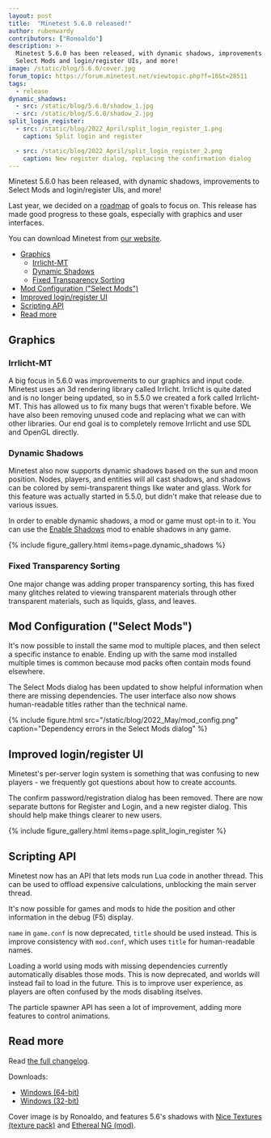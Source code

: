 ```yaml
---
layout: post
title:  "Minetest 5.6.0 released!"
author: rubenwardy
contributors: ["Ronoaldo"]
description: >-
  Minetest 5.6.0 has been released, with dynamic shadows, improvements to
  Select Mods and login/register UIs, and more!
image: /static/blog/5.6.0/cover.jpg
forum_topic: https://forum.minetest.net/viewtopic.php?f=18&t=28511
tags:
  - release
dynamic_shadows:
  - src: /static/blog/5.6.0/shadow_1.jpg
  - src: /static/blog/5.6.0/shadow_2.jpg
split_login_register:
  - src: /static/blog/2022_April/split_login_register_1.png
    caption: Split login and register

  - src: /static/blog/2022_April/split_login_register_2.png
    caption: New register dialog, replacing the confirmation dialog
---
```


Minetest 5.6.0 has been released, with dynamic shadows, improvements to
Select Mods and login/register UIs, and more!

Last year, we decided on a
[roadmap](https://github.com/minetest/minetest/blob/master/doc/direction.md) of
goals to focus on. This release has made good progress to these goals, especially
with graphics and user interfaces.

You can download Minetest from
[our website](https://www.minetest.net/downloads/).

<!-- more -->

- [Graphics](#graphics)
  - [Irrlicht-MT](#irrlicht-mt)
  - [Dynamic Shadows](#dynamic-shadows)
  - [Fixed Transparency Sorting](#fixed-transparency-sorting)
- [Mod Configuration ("Select Mods")](#mod-configuration-select-mods)
- [Improved login/register UI](#improved-loginregister-ui)
- [Scripting API](#scripting-api)
- [Read more](#read-more)


## Graphics

### Irrlicht-MT

A big focus in 5.6.0 was improvements to our graphics and input code. Minetest
uses an 3d rendering library called Irrlicht. Irrlicht is quite dated and is no
longer being updated, so in 5.5.0 we created a fork called Irrlicht-MT. This has
allowed us to fix many bugs that weren't fixable before. We have also been
removing unused code and replacing what we can with other libraries. Our end
goal is to completely remove Irrlicht and use SDL and OpenGL directly.

### Dynamic Shadows

Minetest also now supports dynamic shadows based on the sun and moon position.
Nodes, players, and entities will all cast shadows, and shadows can be colored
by semi-transparent things like water and glass. Work for this feature was
actually started in 5.5.0, but didn't make that release due to various issues.

In order to enable dynamic shadows, a mod or game must opt-in to it. You can use
the [Enable Shadows](https://content.minetest.net/packages/ROllerozxa/enable_shadows/)
mod to enable shadows in any game.

{% include figure_gallery.html items=page.dynamic_shadows %}

### Fixed Transparency Sorting

One major change was adding proper transparency sorting, this has fixed many
glitches related to viewing transparent materials through other transparent
materials, such as liquids, glass, and leaves.


## Mod Configuration ("Select Mods")

It's now possible to install the same mod to multiple places, and then select
a specific instance to enable. Ending up with the same mod installed multiple
times is common because mod packs often contain mods found elsewhere.

The Select Mods dialog has been updated to show helpful information when
there are missing dependencies. The user interface also now shows human-readable
titles rather than the technical name.

{% include figure.html src="/static/blog/2022_May/mod_config.png" caption="Dependency errors in the Select Mods dialog" %}


## Improved login/register UI

Minetest's per-server login system is something that was confusing to new
players - we frequently got questions about how to create accounts.

The confirm password/registration dialog has been removed. There are now
separate buttons for Register and Login, and a new register dialog. This should
help make things clearer to new users.


{% include figure_gallery.html items=page.split_login_register %}


## Scripting API

Minetest now has an API that lets mods run Lua code in another thread. This can
be used to offload expensive calculations, unblocking the main server thread.

It's now possible for games and mods to hide the position and other information
in the debug (F5) display.

`name` in `game.conf` is now deprecated, `title` should be used instead. This is
improve consistency with `mod.conf`, which uses `title` for human-readable
names.

Loading a world using mods with missing dependencies currently automatically
disables those mods. This is now deprecated, and worlds will instead fail to
load in the future. This is to improve user experience, as players are often
confused by the mods disabling itselves.

The particle spawner API has seen a lot of improvement, adding more features to
control animations.

## Read more

Read [the full changelog](https://dev.minetest.net/Changelog#5.5.0_.E2.86.92_5.6.0).

Downloads:

- [Windows (64-bit)](https://github.com/minetest/minetest/releases/download/5.6.0/minetest-5.6.0-win64.zip)
- [Windows (32-bit)](https://github.com/minetest/minetest/releases/download/5.6.0/minetest-5.6.0-win32.zip)

Cover image is by Ronoaldo, and features 5.6's shadows with
[Nice Textures (texture pack)](https://content.minetest.net/packages/duckgo/nice_textures/)
and
[Ethereal NG (mod)](https://content.minetest.net/packages/TenPlus1/ethereal/).
